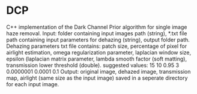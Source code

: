 # DCP
C++ implementation of the Dark Channel Prior algorithm for single image haze removal.
Input: folder containing input images path (string), *.txt file path containing input parameters for dehazing (string), output folder path.
Dehazing parameters txt file contains: patch size, percentage of pixel for airlight estimation, omega regularization parameter, 
  laplacian window size, epsilon (laplacian matrix parameter, lambda smooth factor (soft matting), transmission lower threshold (double).
  suggested values:
    15 10 0.95 3 0.0000001 0.0001 0.1
Output: original image, dehazed image, transmission map, airlight (same size as the input image) saved in a seperate directory
  for each input image.
